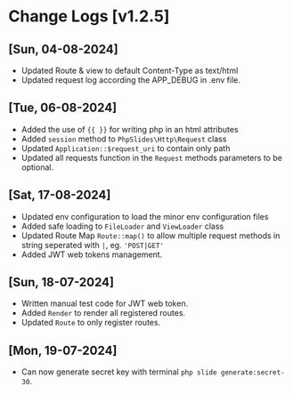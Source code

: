 # Change Logs [v1.2.5]

## [Sun, 04-08-2024]

-  Updated Route & view to default Content-Type as text/html
-  Updated request log according the APP_DEBUG in .env file.

## [Tue, 06-08-2024]

-  Added the use of `{{ }}` for writing php in an html attributes
-  Added `session` method to `PhpSlides\Http\Request` class
-  Updated `Application::$request_uri` to contain only path
-  Updated all requests function in the `Request` methods parameters to be optional.

## [Sat, 17-08-2024]

-  Updated env configuration to load the minor env configuration files
-  Added safe loading to `FileLoader` and `ViewLoader` class
-  Updated Route Map `Route::map()` to allow multiple request methods in string seperated with `|`, eg. `'POST|GET'`
-  Added JWT web tokens management.

## [Sun, 18-07-2024]

-  Written manual test code for JWT web token.
-  Added `Render` to render all registered routes.
-  Updated `Route` to only register routes.

## [Mon, 19-07-2024]

- Can now generate secret key with terminal `php slide generate:secret-30`.